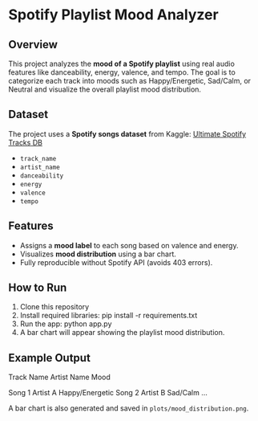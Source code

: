 # Spotify Playlist Mood Analyzer

## Overview
This project analyzes the **mood of a Spotify playlist** using real audio features like danceability, energy, valence, and tempo. The goal is to categorize each track into moods such as Happy/Energetic, Sad/Calm, or Neutral and visualize the overall playlist mood distribution.

## Dataset
The project uses a **Spotify songs dataset** from Kaggle:
[Ultimate Spotify Tracks DB](https://www.kaggle.com/datasets/zaheenhamidani/ultimate-spotify-tracks-db)

- `track_name`
- `artist_name`
- `danceability`
- `energy`
- `valence`
- `tempo`

## Features
- Assigns a **mood label** to each song based on valence and energy.
- Visualizes **mood distribution** using a bar chart.
- Fully reproducible without Spotify API (avoids 403 errors).

## How to Run
1. Clone this repository
2. Install required libraries:
    pip install -r requirements.txt
3. Run the app:
python app.py
4. A bar chart will appear showing the playlist mood distribution.

## Example Output

Track Name Artist Name Mood

Song 1 Artist A Happy/Energetic
Song 2 Artist B Sad/Calm
...

A bar chart is also generated and saved in `plots/mood_distribution.png`.
